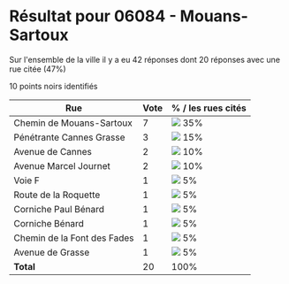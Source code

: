 # Résultat pour 06084 - Mouans-Sartoux

Sur l'ensemble de la ville il y a eu 42 réponses dont 20 réponses avec une rue citée (47%)

10 points noirs identifiés

| Rue | Vote | % / les rues cités|
|-----|------|-------------------|
| Chemin de Mouans-Sartoux | 7 | <img src="../../img/bar_35.gif" />&nbsp;35%|
| Pénétrante Cannes Grasse | 3 | <img src="../../img/bar_15.gif" />&nbsp;15%|
| Avenue de Cannes | 2 | <img src="../../img/bar_10.gif" />&nbsp;10%|
| Avenue Marcel Journet | 2 | <img src="../../img/bar_10.gif" />&nbsp;10%|
| Voie F | 1 | <img src="../../img/bar_5.gif" />&nbsp;5%|
| Route de la Roquette | 1 | <img src="../../img/bar_5.gif" />&nbsp;5%|
| Corniche Paul Bénard | 1 | <img src="../../img/bar_5.gif" />&nbsp;5%|
| Corniche Bénard | 1 | <img src="../../img/bar_5.gif" />&nbsp;5%|
| Chemin de la Font des Fades | 1 | <img src="../../img/bar_5.gif" />&nbsp;5%|
| Avenue de Grasse | 1 | <img src="../../img/bar_5.gif" />&nbsp;5%|
| **Total** | 20 | 100%|
